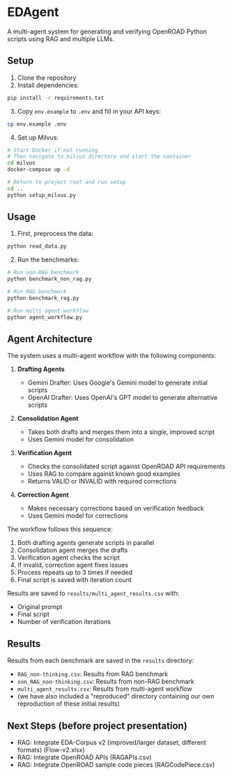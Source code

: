 # EDAgent

A multi-agent system for generating and verifying OpenROAD Python scripts using RAG and multiple LLMs.

## Setup

1. Clone the repository
2. Install dependencies:
```bash
pip install -r requirements.txt
```
3. Copy `env.example` to `.env` and fill in your API keys:
```bash
cp env.example .env
```
4. Set up Milvus:
```bash
# Start Docker if not running
# Then navigate to milvus directory and start the container
cd milvus
docker-compose up -d

# Return to project root and run setup
cd ..
python setup_milvus.py
```

## Usage

1. First, preprocess the data:
```bash
python read_data.py
```

2. Run the benchmarks:
```bash
# Run non-RAG benchmark
python benchmark_non_rag.py

# Run RAG benchmark
python benchmark_rag.py

# Run multi-agent workflow
python agent_workflow.py
```

## Agent Architecture

The system uses a multi-agent workflow with the following components:

1. **Drafting Agents**
   - Gemini Drafter: Uses Google's Gemini model to generate initial scripts
   - OpenAI Drafter: Uses OpenAI's GPT model to generate alternative scripts

2. **Consolidation Agent**
   - Takes both drafts and merges them into a single, improved script
   - Uses Gemini model for consolidation

3. **Verification Agent**
   - Checks the consolidated script against OpenROAD API requirements
   - Uses RAG to compare against known good examples
   - Returns VALID or INVALID with required corrections

4. **Correction Agent**
   - Makes necessary corrections based on verification feedback
   - Uses Gemini model for corrections

The workflow follows this sequence:
1. Both drafting agents generate scripts in parallel
2. Consolidation agent merges the drafts
3. Verification agent checks the script
4. If invalid, correction agent fixes issues
5. Process repeats up to 3 times if needed
6. Final script is saved with iteration count

Results are saved to `results/multi_agent_results.csv` with:
- Original prompt
- Final script
- Number of verification iterations

## Results

Results from each benchmark are saved in the `results` directory:
- `RAG_non-thinking.csv`: Results from RAG benchmark
- `non_RAG_non-thinking.csv`: Results from non-RAG benchmark
- `multi_agent_results.csv`: Results from multi-agent workflow
- (we have also included a "reproduced" directory containing our own reproduction of these initial results)


## Next Steps (before project presentation)
- RAG: Integrate EDA-Corpus v2 (improved/larger dataset, different formats) (Flow-v2.xlsx)
- RAG: Integrate OpenROAD APIs (RAGAPIs.csv)
- RAG: Integrate OpenROAD sample code pieces (RAGCodePiece.csv)